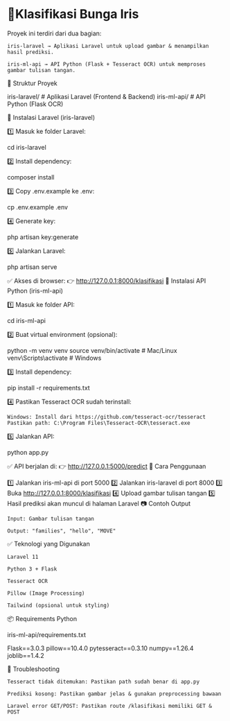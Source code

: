 # 🌸**Klasifikasi Bunga Iris**

Proyek ini terdiri dari dua bagian:

    iris-laravel → Aplikasi Laravel untuk upload gambar & menampilkan hasil prediksi.

    iris-ml-api → API Python (Flask + Tesseract OCR) untuk memproses gambar tulisan tangan.

📂 Struktur Proyek

iris-laravel/       # Aplikasi Laravel (Frontend & Backend)
iris-ml-api/        # API Python (Flask OCR)

🚀 Instalasi Laravel (iris-laravel)

1️⃣ Masuk ke folder Laravel:

cd iris-laravel

2️⃣ Install dependency:

composer install

3️⃣ Copy .env.example ke .env:

cp .env.example .env

4️⃣ Generate key:

php artisan key:generate

5️⃣ Jalankan Laravel:

php artisan serve

✅ Akses di browser:
👉 http://127.0.0.1:8000/klasifikasi
🤖 Instalasi API Python (iris-ml-api)

1️⃣ Masuk ke folder API:

cd iris-ml-api

2️⃣ Buat virtual environment (opsional):

python -m venv venv
source venv/bin/activate       # Mac/Linux
venv\Scripts\activate          # Windows

3️⃣ Install dependency:

pip install -r requirements.txt

4️⃣ Pastikan Tesseract OCR sudah terinstall:

    Windows: Install dari https://github.com/tesseract-ocr/tesseract
    Pastikan path: C:\Program Files\Tesseract-OCR\tesseract.exe

5️⃣ Jalankan API:

python app.py

✅ API berjalan di:
👉 http://127.0.0.1:5000/predict
📌 Cara Penggunaan

1️⃣ Jalankan iris-ml-api di port 5000
2️⃣ Jalankan iris-laravel di port 8000
3️⃣ Buka http://127.0.0.1:8000/klasifikasi
4️⃣ Upload gambar tulisan tangan
5️⃣ Hasil prediksi akan muncul di halaman Laravel
📷 Contoh Output

    Input: Gambar tulisan tangan

    Output: "families", "hello", "MOVE"

✅ Teknologi yang Digunakan

    Laravel 11

    Python 3 + Flask

    Tesseract OCR

    Pillow (Image Processing)

    Tailwind (opsional untuk styling)

📦 Requirements Python

iris-ml-api/requirements.txt

Flask==3.0.3
pillow==10.4.0
pytesseract==0.3.10
numpy==1.26.4
joblib==1.4.2

🔧 Troubleshooting

    Tesseract tidak ditemukan: Pastikan path sudah benar di app.py

    Prediksi kosong: Pastikan gambar jelas & gunakan preprocessing bawaan

    Laravel error GET/POST: Pastikan route /klasifikasi memiliki GET & POST
